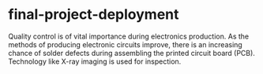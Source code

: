 # final-project-deployment
Quality control is of vital importance during electronics production. As the methods of producing electronic circuits improve, there is an increasing chance of solder defects during assembling the printed circuit board (PCB). Technology like X-ray imaging is used for inspection.
